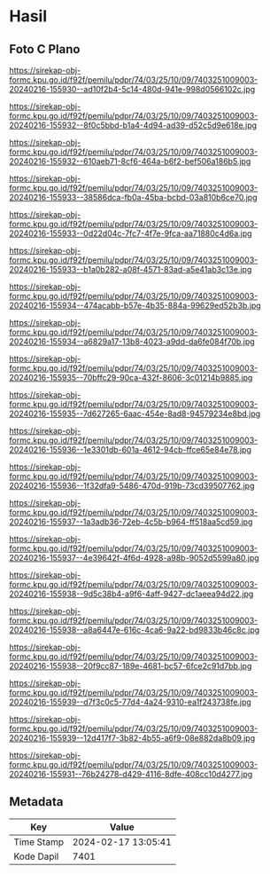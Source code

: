 # Hasil

## Foto C Plano

https://sirekap-obj-formc.kpu.go.id/f92f/pemilu/pdpr/74/03/25/10/09/7403251009003-20240216-155930--ad10f2b4-5c14-480d-941e-998d0566102c.jpg

https://sirekap-obj-formc.kpu.go.id/f92f/pemilu/pdpr/74/03/25/10/09/7403251009003-20240216-155932--8f0c5bbd-b1a4-4d94-ad39-d52c5d9e618e.jpg

https://sirekap-obj-formc.kpu.go.id/f92f/pemilu/pdpr/74/03/25/10/09/7403251009003-20240216-155932--610aeb71-8cf6-464a-b6f2-bef506a186b5.jpg

https://sirekap-obj-formc.kpu.go.id/f92f/pemilu/pdpr/74/03/25/10/09/7403251009003-20240216-155933--38586dca-fb0a-45ba-bcbd-03a810b6ce70.jpg

https://sirekap-obj-formc.kpu.go.id/f92f/pemilu/pdpr/74/03/25/10/09/7403251009003-20240216-155933--0d22d04c-7fc7-4f7e-9fca-aa71880c4d6a.jpg

https://sirekap-obj-formc.kpu.go.id/f92f/pemilu/pdpr/74/03/25/10/09/7403251009003-20240216-155933--b1a0b282-a08f-4571-83ad-a5e41ab3c13e.jpg

https://sirekap-obj-formc.kpu.go.id/f92f/pemilu/pdpr/74/03/25/10/09/7403251009003-20240216-155934--474acabb-b57e-4b35-884a-99629ed52b3b.jpg

https://sirekap-obj-formc.kpu.go.id/f92f/pemilu/pdpr/74/03/25/10/09/7403251009003-20240216-155934--a6829a17-13b8-4023-a9dd-da6fe084f70b.jpg

https://sirekap-obj-formc.kpu.go.id/f92f/pemilu/pdpr/74/03/25/10/09/7403251009003-20240216-155935--70bffc29-90ca-432f-8606-3c01214b9885.jpg

https://sirekap-obj-formc.kpu.go.id/f92f/pemilu/pdpr/74/03/25/10/09/7403251009003-20240216-155935--7d627265-6aac-454e-8ad8-94579234e8bd.jpg

https://sirekap-obj-formc.kpu.go.id/f92f/pemilu/pdpr/74/03/25/10/09/7403251009003-20240216-155936--1e3301db-601a-4612-94cb-ffce65e84e78.jpg

https://sirekap-obj-formc.kpu.go.id/f92f/pemilu/pdpr/74/03/25/10/09/7403251009003-20240216-155936--1f32dfa9-5486-470d-919b-73cd39507762.jpg

https://sirekap-obj-formc.kpu.go.id/f92f/pemilu/pdpr/74/03/25/10/09/7403251009003-20240216-155937--1a3adb36-72eb-4c5b-b964-ff518aa5cd59.jpg

https://sirekap-obj-formc.kpu.go.id/f92f/pemilu/pdpr/74/03/25/10/09/7403251009003-20240216-155937--4e39642f-4f6d-4928-a98b-9052d5599a80.jpg

https://sirekap-obj-formc.kpu.go.id/f92f/pemilu/pdpr/74/03/25/10/09/7403251009003-20240216-155938--9d5c38b4-a9f6-4aff-9427-dc1aeea94d22.jpg

https://sirekap-obj-formc.kpu.go.id/f92f/pemilu/pdpr/74/03/25/10/09/7403251009003-20240216-155938--a8a6447e-616c-4ca6-9a22-bd9833b46c8c.jpg

https://sirekap-obj-formc.kpu.go.id/f92f/pemilu/pdpr/74/03/25/10/09/7403251009003-20240216-155938--20f9cc87-189e-4681-bc57-6fce2c91d7bb.jpg

https://sirekap-obj-formc.kpu.go.id/f92f/pemilu/pdpr/74/03/25/10/09/7403251009003-20240216-155939--d7f3c0c5-77d4-4a24-9310-ea1f243738fe.jpg

https://sirekap-obj-formc.kpu.go.id/f92f/pemilu/pdpr/74/03/25/10/09/7403251009003-20240216-155939--12d417f7-3b82-4b55-a6f9-08e882da8b09.jpg

https://sirekap-obj-formc.kpu.go.id/f92f/pemilu/pdpr/74/03/25/10/09/7403251009003-20240216-155931--76b24278-d429-4116-8dfe-408cc10d4277.jpg


## Metadata

| Key        | Value               |
| ---------- | ------------------- |
| Time Stamp | 2024-02-17 13:05:41 |
| Kode Dapil | 7401                |




